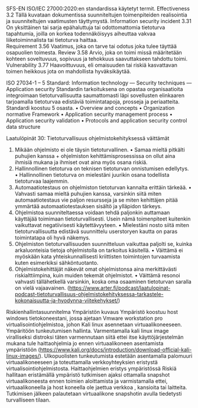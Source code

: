 SFS-EN ISO/IEC 27000:2020:en standardissa käytetyt termit.
Effectiveness 3.2
Tällä kuvataan dokumentissa suunniteltujen toimenpiteiden realisointia ja suunniteltujen vaatimusten täyttymystä.
Information security incident 3.31
On yksittäinen tai sarja epähaluttuja tai odottomattomia tietoturva tapahtumia, joilla on korkea todennäköisyys aiheuttaa vakvaa liiketoiminnalista tai tietoturva haittaa.  
Requirement  3.56
Vaatimus, joka on tarve tai odotus joka tulee täyttää osapuolien toimesta.
 Review 3.58
Arvio, joka on toimi missä määritetään kohteen soveltuvuus, sopivuus ja tehokkuus saavuttakseen tahdottu toimi.
 Vulnerability 3.77
Haavoittuvuus, eli omaisuuden tai riskiä kasvattavan toimen heikkous jota on mahdollista hyväksikäytää.

ISO 27034-1 – 5 Standard: Information technology — Security techniques ― Application security
Standardin tarkoituksena on opastaa organisaatioita integroimaan tietoturvallisuutta saumattomasti läpi sovellusten elinkaaren tarjoamalla tietoturvaa edistäviä toimintatapoja, prosseja ja periaatteita. Standardi koostuu 5 osasta.
•	Overview and concepts
•	Organization normative Framework
•	Application security management process
•	Application security validation
•	Protocols and application security control data structure


Laatulöpinät 30: Tietoturvallisuus ohjelmistokehityksessä väittämät
1.	Mikään ohjelmisto ei ole täysin tietoturvallinen.
•	Samaa mieltä pitkälti puhujien kanssa + ohjelmiston kehittämisprosessissa on ollut aina ihmisiä mukana ja ihmiset ovat aina myös osana riskiä.
2.	Hallinnollinen tietoturva on teknisen tietoturvan onnistumisen edellytys.
•	Hallinnollinen tietoturva on mielestäni juurikin osana todellista tietoturvaa laajemmin.
3.	Automaatiotestaus on ohjelmiston tietoturvan kannalta erittäin tärkeää.
•	Vahvasti samaa mieltä puhujien kanssa, varsinkin siitä miten automaatiotestaus vie paljon resursseja ja se miten kehittäjen pitää ymmärtää automaatiotestauksen sisältö ja ylläpidon tärkeys.
4.	Ohjelmistoa suunniteltaessa voidaan tehdä paljonkin auttamaan käyttäjää toimimaan tietoturvallisesti. Usein nämä toimenpiteet kuitenkin vaikuttavat negatiivisesti käytettävyyteen.
•	Mielestäni nosto siitä miten tietoturvallisuutta edistävä suunnittelu userstoryen kautta on paras toimintatapa oli hyvä näkemys.
5.	Ohjelmiston tietoturvallisuuden suunnitteluun vaikuttaa paljolti se, kuinka arkaluonteisia tietoja ohjelmistolla on tarkoitus käsitellä.
•	Väittämä ei myöskään kata yhteiskunnallisesti kriittisten toimintojen turvaamista kuten esimerkiksi sähköntuotanto.
6.	Ohjelmistokehittäjät näkevät omat ohjelmistonsa aina merkittävästi riskialttiimpina, kuin muiden tekemät ohjelmistot.
•	Väittämä resonoi vahvasti tällähetkellä varsinkin, koska oma osaaminen tietoturvan saralla on vielä vajaavainen.
(https://www.arter.fi/podcast/laatulopinat-podcast-tietoturvallisuus-ohjelmistokehityksessa-tarkastele-kokonaisuutta-ja-hyodynna-viitekehykset/)


Riskienhallintasuunnitelma
Ympäristön kuvaus
Ympäristö koostuu host windows tietokoneestani, jossa ajetaan Vmware workstation pro virtualisointiohjelmistoa, johon Kali linux asennetaan virtuaalikoneeseen.
Ympäritöön tunkeutumisen hallinta.
Varmentamalla kali linux image viralliseksi distroksi täten varmennutaan siitä ettei itse käyttöjärjestelmän mukana tule haittaohjelmia jo ennen virtuaalikoneen asentamista ympäristöön (https://www.kali.org/docs/introduction/download-official-kali-linux-images/). Ulkopuolisten tunkeutumista estetään asentamalla palomuuri virtuaalikoneeseen ja toteuttamalla verkkoyhteyksien eristystä virtualisointiohjelmistosta.
Haittaohjelmien eristys ympäristössä
Riskiä hallitaan eristämällä ympäristö tutkimisen ajaksi ottamalla snapshot virtuaalikoneesta ennen toimien aloittamista ja varmistamalla ettei, virtuaalikoneella ja host koneella ole jaettua verkkoa , kansioita tai laitteita. Tutkimisen jälkeen palautetaan virtuaalikone snapshotin avulla tiedetysti turvalliseen tilaan.

 
